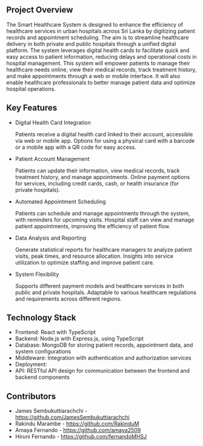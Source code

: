 ## Project Overview

The Smart Healthcare System is designed to enhance the efficiency of healthcare services in urban hospitals across Sri Lanka by digitizing patient records and appointment scheduling. The aim is to streamline healthcare delivery in both private and public hospitals through a unified digital platform. The system leverages digital health cards to facilitate quick and easy access to patient information, reducing delays and operational costs in hospital management.
This system will empower patients to manage their healthcare needs online, view their medical records, track treatment history, and make appointments through a web or mobile interface. It will also enable healthcare professionals to better manage patient data and optimize hospital operations.

## Key Features

- Digital Health Card Integration

  Patients receive a digital health card linked to their account, accessible via web or mobile app.
  Options for using a physical card with a barcode or a mobile app with a QR code for easy access.

- Patient Account Management

  Patients can update their information, view medical records, track treatment history, and manage appointments.
  Online payment options for services, including credit cards, cash, or health insurance (for private hospitals).

- Automated Appointment Scheduling

  Patients can schedule and manage appointments through the system, with reminders for upcoming visits.
  Hospital staff can view and manage patient appointments, improving the efficiency of patient flow.

- Data Analysis and Reporting

  Generate statistical reports for healthcare managers to analyze patient visits, peak times, and resource allocation.
  Insights into service utilization to optimize staffing and improve patient care.

- System Flexibility

  Supports different payment models and healthcare services in both public and private hospitals.
  Adaptable to various healthcare regulations and requirements across different regions.

## Technology Stack

- Frontend: React with TypeScript
- Backend: Node.js with Express.js, using TypeScript
- Database: MongoDB for storing patient records, appointment data, and system configurations
- Middleware: Integration with authentication and authorization services
- Deployment: 
- API: RESTful API design for communication between the frontend and backend components

## Contributors

- James Sembukuttiarachchi - https://github.com/JamesSembukuttiarachchi
- Rakindu Marambe - https://github.com/RakinduM
- Amaya Fernando - https://github.com/amaya2509
- Hiruni Fernando - https://github.com/fernandoMHSJ
